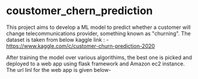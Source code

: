 # coustomer_chern_prediction

This project aims to develop a ML model to predict whether a customer will change telecommunications provider, something known as "churning".
The dataset is taken from below kaggle link : -
https://www.kaggle.com/c/customer-churn-prediction-2020


After training the model over various algorithims, the best one is picked and deployed to a web app using flask framework and Amazon ec2 instance.
The url linl for the web app is given below-
